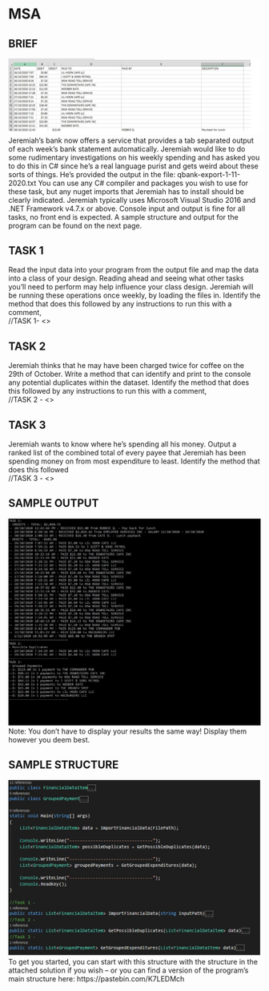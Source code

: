 # MSA

<p style="text-align: center;"><h2>BRIEF</h2></p>
 
<img src="https://github.com/comkwang/MSA/blob/main/BRIEF.jpg" alt="BRIEF">
Jeremiah’s bank now offers a service that provides a tab separated output of each week’s bank statement automatically. Jeremiah would like to do some rudimentary investigations on his weekly spending and has asked you to do this in C# since he’s a real language purist and gets weird about these sorts of things.
He’s provided the output in the file: qbank-export-1-11-2020.txt
You can use any C# compiler and packages you wish to use for these task, but any nuget imports that Jeremiah has to install should be clearly indicated.
Jeremiah typically uses Microsoft Visual Studio 2016 and .NET Framework v4.7.x or above.
Console input and output is fine for all tasks, no front end is expected.
A sample structure and output for the program can be found on the next page.


<H2>TASK 1</H2>
Read the input data into your program from the output file and map the data into a class of your design. 
Reading ahead and seeing what other tasks you’ll need to perform may help influence your class design. 
Jeremiah will be running these operations once weekly, by loading the files in.
Identify the method that does this followed by any instructions to run this with a comment,<br>
//TASK 1- <<Instructions>>

<H2>TASK 2</H2>
Jeremiah thinks that he may have been charged twice for coffee on the 29th of October. 
Write a method that can identify and print to the console any potential duplicates within the dataset. 
Identify the method that does this followed by any instructions to run this with a comment, <br>
//TASK 2 - <<Instructions>>

<H2>TASK 3</H2>
Jeremiah wants to know where he’s spending all his money. 
Output a ranked list of the combined total of every payee that Jeremiah has been spending money on from most expenditure to least. 
Identify the method that does this followed<br>
//TASK 3 - <<Instructions>>


<H2>SAMPLE OUTPUT</H2>
<img src="https://github.com/comkwang/MSA/blob/main/SAMPLEOUT.jpg" alt="BRIEF">
Note: You don’t have to display your results the same way! Display them however you deem best.

<H2>SAMPLE STRUCTURE</H2>
<img src="https://github.com/comkwang/MSA/blob/main/SAMPLESTRUCTURE.jpg" alt="BRIEF">
To get you started, you can start with this structure with the structure in the attached solution 
if you wish – or you can find a version of the program’s main structure here: https://pastebin.com/K7LEDMch
